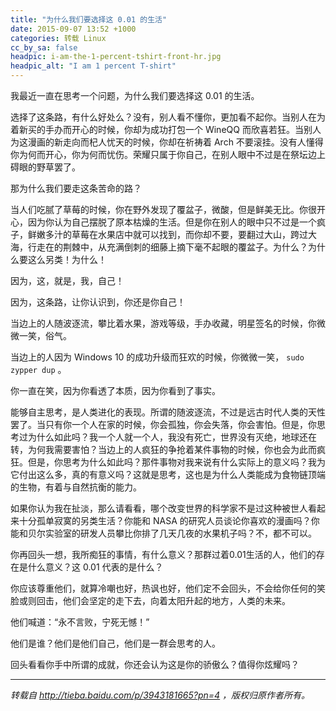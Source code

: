 ```yaml
---
title: "为什么我们要选择这 0.01 的生活"
date: 2015-09-07 13:52 +1000
categories: 转载 Linux
cc_by_sa: false
headpic: i-am-the-1-percent-tshirt-front-hr.jpg
headpic_alt: "I am 1 percent T-shirt"
---
```


我最近一直在思考一个问题，为什么我们要选择这 0.01 的生活。

选择了这条路，有什么好处么？没有，别人看不懂你，更加看不起你。当别人在为着新买的手办而开心的时候，你却为成功打包一个 WineQQ 而欣喜若狂。当别人为这漫画的新走向而杞人忧天的时候，你却在祈祷着 Arch 不要滚挂。没有人懂得你为何而开心，你为何而忧伤。荣耀只属于你自己，在别人眼中不过是在祭坛边上碍眼的野草罢了。

<!--more-->

那为什么我们要走这条苦命的路？

当人们吃腻了草莓的时候，你在野外发现了覆盆子，微酸，但是鲜美无比。你很开心，因为你认为自己摆脱了原本枯燥的生活。但是你在别人的眼中只不过是一个疯子，鲜嫩多汁的草莓在水果店中就可以找到，而你却不要，要翻过大山，跨过大海，行走在的荆棘中，从充满倒刺的细藤上摘下毫不起眼的覆盆子。为什么？为什么要这么另类！为什么！

因为，这，就是，我，自己！

因为，这条路，让你认识到，你还是你自己！

当边上的人随波逐流，攀比着水果，游戏等级，手办收藏，明星签名的时候，你微微一笑，俗气。

当边上的人因为 Windows 10 的成功升级而狂欢的时候，你微微一笑， `sudo zypper dup` 。

你一直在笑，因为你看透了本质，因为你看到了事实。

能够自主思考，是人类进化的表现。所谓的随波逐流，不过是远古时代人类的天性罢了。当只有你一个人在家的时候，你会孤独，你会失落，你会害怕。但是，你思考过为什么如此吗？我一个人就一个人，我没有死亡，世界没有灭绝，地球还在转，为何我需要害怕？当边上的人疯狂的争抢着某件事物的时候，你也会为此而疯狂。但是，你思考为什么如此吗？那件事物对我来说有什么实际上的意义吗？我为它付出这么多，真的有意义吗？这就是思考，这也是为什么人类能成为食物链顶端的生物，有着与自然抗衡的能力。

如果你认为我在扯淡，那么请看看，哪个改变世界的科学家不是过这种被世人看起来十分孤单寂寞的另类生活？你能和 NASA 的研究人员谈论你喜欢的漫画吗？你能和贝尔实验室的研发人员攀比你排了几天几夜的水果机子吗？不，都不可以。

你再回头一想，我所痴狂的事情，有什么意义？那群过着0.01生活的人，他们的存在是什么意义？这 0.01 代表的是什么？

你应该尊重他们，就算冷嘲也好，热讽也好，他们定不会回头，不会给你任何的笑脸或则回击，他们会坚定的走下去，向着太阳升起的地方，人类的未来。

他们喊道：“永不言败，宁死无憾！”

他们是谁？他们是他们自己，他们是一群会思考的人。

回头看看你手中所谓的成就，你还会认为这是你的骄傲么？值得你炫耀吗？

---------------------

*转载自 <http://tieba.baidu.com/p/3943181665?pn=4> ，版权归原作者所有。*
